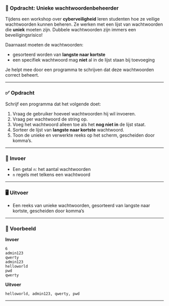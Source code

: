 ### 💼 Opdracht: Unieke wachtwoordenbeheerder

Tijdens een workshop over **cyberveiligheid** leren studenten hoe ze veilige wachtwoorden kunnen beheren.
Ze werken met een lijst van wachtwoorden die **uniek** moeten zijn. Dubbele wachtwoorden zijn immers een beveiligingsrisico!

Daarnaast moeten de wachtwoorden:

* gesorteerd worden van **langste naar kortste**
* een specifiek wachtwoord mag **niet** al in de lijst staan bij toevoeging

Je helpt mee door een programma te schrijven dat deze wachtwoorden correct beheert.

---

### ✅ Opdracht

Schrijf een programma dat het volgende doet:

1. Vraag de gebruiker hoeveel wachtwoorden hij wil invoeren.
2. Vraag per wachtwoord de string op.
3. Voeg het wachtwoord alleen toe als het **nog niet in** de lijst staat.
4. Sorteer de lijst van **langste naar kortste** wachtwoord.
5. Toon de unieke en verwerkte reeks op het scherm, gescheiden door komma’s.

---

### 🧾 Invoer

* Een getal `n`: het aantal wachtwoorden
* `n` regels met telkens een wachtwoord

---

### 🖥️ Uitvoer

* Een reeks van unieke wachtwoorden, gesorteerd van langste naar kortste, gescheiden door komma’s

---

### 📌 Voorbeeld

**Invoer**

    6
    admin123
    qwerty
    admin123
    helloworld
    pwd
    qwerty

**Uitvoer**


    helloworld, admin123, qwerty, pwd


---

